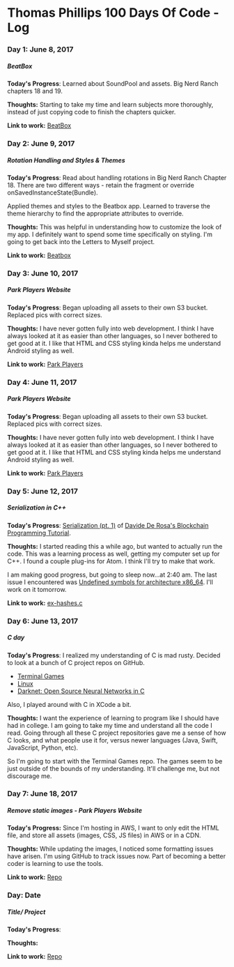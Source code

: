 # Thomas Phillips 100 Days Of Code - Log

### Day 1: June 8, 2017
##### BeatBox

**Today's Progress**: Learned about SoundPool and assets. Big Nerd Ranch chapters 18 and 19.

**Thoughts:** Starting to take my time and learn subjects more thoroughly, instead of just copying code to finish the chapters quicker.

**Link to work:** [BeatBox](https://github.com/thomasphillips3/Beatbox)

### Day 2: June 9, 2017
##### Rotation Handling and Styles & Themes

**Today's Progress**: Read about handling rotations in Big Nerd Ranch Chapter 18. There are two different ways - retain the fragment or override onSavedInstanceState(Bundle).

Applied themes and styles to the Beatbox app. Learned to traverse the theme hierarchy to find the appropriate attributes to override.

**Thoughts:** This was helpful in understanding how to customize the look of my app. I definitely want to spend some time specifically on styling. I'm going to get back into the Letters to Myself project.

**Link to work:** [Beatbox](https://github.com/thomasphillips3/Beatbox/commit/87f61e0f327f6c3fd475d67ed673f825773f14ff)

### Day 3: June 10, 2017
##### Park Players Website

**Today's Progress**: Began uploading all assets to their own S3 bucket. Replaced pics with correct sizes.

**Thoughts:** I have never gotten fully into web development. I think I have always looked at it as easier than other languages, so I never bothered to get good at it. I like that HTML and CSS styling kinda helps me understand Android styling as well.

**Link to work:** [Park Players](https://github.com/thomasphillips3/parkplayers/commit/28b2dbe9293b293f83a18a02fecfdc524cd613d9)

### Day 4: June 11, 2017
##### Park Players Website

**Today's Progress**: Began uploading all assets to their own S3 bucket. Replaced pics with correct sizes.

**Thoughts:** I have never gotten fully into web development. I think I have always looked at it as easier than other languages, so I never bothered to get good at it. I like that HTML and CSS styling kinda helps me understand Android styling as well.

**Link to work:** [Park Players](https://github.com/thomasphillips3/parkplayers/commit/28b2dbe9293b293f83a18a02fecfdc524cd613d9)

### Day 5: June 12, 2017
##### Serialization in C++

**Today's Progress**: [Serialization (pt. 1)](http://davidederosa.com/basic-blockchain-programming/serialization-part-one/) of [Davide De Rosa's Blockchain Programming Tutorial](http://davidederosa.com/basic-blockchain-programming/).

**Thoughts:** I started reading this a while ago, but wanted to actually run the code. This was a learning process as well, getting my computer set up for C++. I found a couple plug-ins for Atom. I think I'll try to make that work.

I am making good progress, but going to sleep now...at 2:40 am. The last issue I encountered was [Undefined symbols for architecture x86_64](https://stackoverflow.com/questions/18751868/undefined-symbols-for-architecture-x86-64-compiling-problems). I'll work on it tomorrow.

**Link to work:** [ex-hashes.c](https://github.com/thomasphillips3/basic-blockchain-programming/blob/master/ex-hashes.c)

### Day 6: June 13, 2017
##### C day

**Today's Progress**: I realized my understanding of C is mad rusty. Decided to look at a bunch of C project repos on GitHub.
* [Terminal Games](https://github.com/stillmotion/terminal-games)
* [Linux](https://github.com/torvalds/linux)
* [Darknet: Open Source Neural Networks in C](https://github.com/pjreddie/darknet÷)

Also, I played around with C in XCode a bit.

**Thoughts:** I want the experience of learning to program like I should have had in college. I am going to take my time and understand all the code I read. Going through all these C project repositories gave me a sense of how C looks, and what people use it for, versus newer languages (Java, Swift, JavaScript, Python, etc).

So I'm going to start with the Terminal Games repo. The games seem to be just outside of the bounds of my understanding. It'll challenge me, but not discourage me.

### Day 7: June 18, 2017
##### Remove static images - Park Players Website

**Today's Progress:** Since I'm hosting in AWS, I want to only edit the HTML file, and store all assets (images, CSS, JS files) in AWS or in a CDN.

**Thoughts:** While updating the images, I noticed some formatting issues have arisen. I'm using GitHub to track issues now. Part of becoming a better coder is learning to use the tools.

**Link to work:** [Repo](https://github.com/thomasphillips3/parkplayers/issues/1)

### Day: Date
##### Title/ Project

**Today's Progress**:

**Thoughts:**

**Link to work:** [Repo](https://github.com/thomasphillips3/...)
